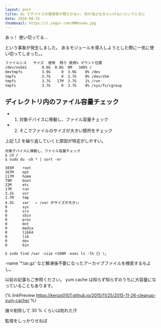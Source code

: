 ```yaml
---
layout: post
title: du でデバイスの使用率が残り少ない、何か消さなきゃいけないというときに
date: 2016-08-15
thumbnail: https://i.imgur.com/NMKovma.jpg
---
```


あっ！
使い切ってる...

という事象が発生しました。
あるモジュールを導入しようとした際に一気に使い切ってしまった。。

```sh
ファイルシス   サイズ  使用  残り 使用% マウント位置
/dev/xvda1       8.0G  8.0G  0M   100% /
devtmpfs         3.9G     0  3.9G    0% /dev
tmpfs            3.7G     0  3.7G    0% /dev/shm
tmpfs            3.7G   17M  3.7G    1% /run
tmpfs            3.7G     0  3.7G    0% /sys/fs/cgroup
```

## ディレクトリ内のファイル容量チェック

- 1. 対象デバイスに移動し、ファイル容量チェック
- 2. そこでファイルのサイズが大きい箇所をチェック

上記 1,2 を繰り返していくと原因が特定がしやすい。

```
対象デバイスに移動し、ファイル容量チェック
$ cd /
$ sudo du -sh * | sort -nr

385M    root
267M    opt
117M    home
79M     boot
22M     etc
17M     run
3.1G    usr
2.7M    tmp
4.3G    var   ← /var がサイズが大きい
0       sys
0       srv
0       sbin
0       proc
0       mnt
0       media
0       lib64
0       lib
0       dev
0       bin

$ sudo find /var -size +100M -exec ls -lh {} \;
```

-name '*.tar.gz' など解凍後不要になったアーカイブファイルを検索するもよし。

以前の記事もご参照ください。
yum cache は知らず知らずのうちに大容量になっていることもあります。

{% linkPreview https://kenzo0107.github.io/2015/11/25/2015-11-26-cleanup-yum-cache/ %}

諸々削除して
30 % くらいは削れた汗

監視をしっかりせねば
